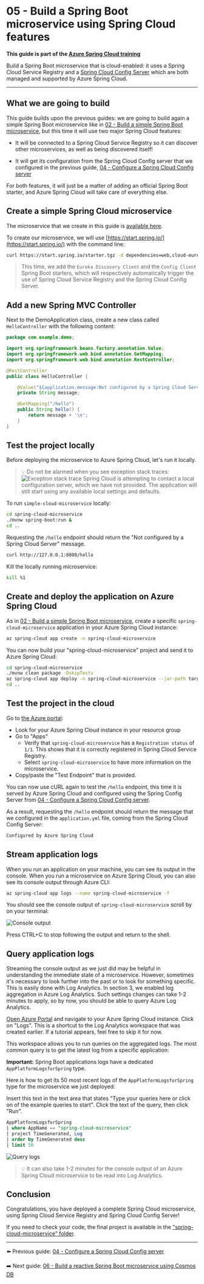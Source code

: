 # 05 - Build a Spring Boot microservice using Spring Cloud features

__This guide is part of the [Azure Spring Cloud training](../README.md)__

Build a Spring Boot microservice that is cloud-enabled: it uses a Spring Cloud Service Registry and a [Spring Cloud Config Server](https://cloud.spring.io/spring-cloud-config) which are both managed and supported by Azure Spring Cloud.

---

## What we are going to build

This guide builds upon the previous guides: we are going to build again a simple Spring Boot microservice like in [02 - Build a simple Spring Boot microservice](../02-build-a-simple-spring-boot-microservice/README.md), but this time it will use two major Spring Cloud features:

- It will be connected to a Spring Cloud Service Registry so it can discover other microservices, as well as being discovered itself!

- It will get its configuration from the Spring Cloud Config server that we configured in the previous guide, [04 - Configure a Spring Cloud Config server](../04-configure-a-spring-cloud-config-server/README.md)

For both features, it will just be a matter of adding an official Spring Boot starter, and Azure Spring Cloud will take care of everything else.

## Create a simple Spring Cloud microservice

The microservice that we create in this guide is [available here](spring-cloud-microservice/).

To create our microservice, we will use [https://start.spring.io/](https://start.spring.io/) with the command line:

```bash
curl https://start.spring.io/starter.tgz -d dependencies=web,cloud-eureka,cloud-config-client -d baseDir=spring-cloud-microservice -d bootVersion=2.3.8 -d javaVersion=1.8 | tar -xzvf -
```

> This time, we add the `Eureka Discovery Client` and the `Config Client` Spring Boot starters, which will respectively automatically trigger the use of Spring Cloud Service Registry and the Spring Cloud Config Server.

## Add a new Spring MVC Controller

Next to the DemoApplication class, create a new class called `HelloController` with the following content:

```java
package com.example.demo;

import org.springframework.beans.factory.annotation.Value;
import org.springframework.web.bind.annotation.GetMapping;
import org.springframework.web.bind.annotation.RestController;

@RestController
public class HelloController {

    @Value("${application.message:Not configured by a Spring Cloud Server}")
    private String message;

    @GetMapping("/hello")
    public String hello() {
        return message + '\n';
    }
}
```

## Test the project locally

Before deploying the microservice to Azure Spring Cloud, let's run it locally.

>💡 Do not be alarmed when you see exception stack traces:
> ![Exception stack trace](media/01-exception-stack-trace.png)
>Spring Cloud is attempting to contact a local configuration server, which we have not provided. The application will still start using any available local settings and defaults.

To run `simple-cloud-microservice` locally:

```bash
cd spring-cloud-microservice
./mvnw spring-boot:run &
cd ..
```

Requesting the `/hello` endpoint should return the "Not configured by a Spring Cloud Server" message.

```bash
curl http://127.0.0.1:8080/hello
```

Kill the locally running microservice:

```bash
kill %1
```

## Create and deploy the application on Azure Spring Cloud

As in [02 - Build a simple Spring Boot microservice](../02-build-a-simple-spring-boot-microservice/README.md), create a specific `spring-cloud-microservice` application in your Azure Spring Cloud instance:

```bash
az spring-cloud app create -n spring-cloud-microservice
```

You can now build your "spring-cloud-microservice" project and send it to Azure Spring Cloud:

```bash
cd spring-cloud-microservice
./mvnw clean package -DskipTests
az spring-cloud app deploy -n spring-cloud-microservice --jar-path target/demo-0.0.1-SNAPSHOT.jar
cd ..
```

## Test the project in the cloud

Go to [the Azure portal](https://portal.azure.com/?WT.mc_id=azurespringcloud-github-judubois):

- Look for your Azure Spring Cloud instance in your resource group
- Go to "Apps"
  - Verify that `spring-cloud-microservice` has a `Registration status` of `1/1`. This shows that it is correctly registered in Spring Cloud Service Registry.
  - Select `spring-cloud-microservice` to have more information on the microservice.
- Copy/paste the "Test Endpoint" that is provided.

You can now use cURL again to test the `/hello` endpoint, this time it is served by Azure Spring Cloud and configured using the Spring Config Server from [04 - Configure a Spring Cloud Config server](../04-configure-a-spring-cloud-config-server/README.md).

As a result, requesting the `/hello` endpoint should return the message that we configured in the `application.yml` file, coming from the Spring Cloud Config Server:

```bash
Configured by Azure Spring Cloud
```

## Stream application logs

When you run an application on your machine, you can see its output in the console. When you run a microservice on Azure Spring Cloud, you can also see its console output through Azure CLI:

```bash
az spring-cloud app logs --name spring-cloud-microservice -f
```

You should see the console output of `spring-cloud-microservice` scroll by on your terminal:

![Console output](media/02-console-output.png)

Press CTRL+C to stop following the output and return to the shell.

## Query application logs

Streaming the console output as we just did may be helpful in understanding the immediate state of a microservice. However, sometimes it's necessary to look further into the past or to look for something specific. This is easily done with Log Analytics. In section 3, we enabled log aggregation in Azure Log Analytics. Such settings changes can take 1-2 minutes to apply, so by now, you should be able to query Azure Log Analytics.

[Open Azure Portal](https://portal.azure.com/?WT.mc_id=azurespringcloud-github-judubois) and navigate to your Azure Spring Cloud instance. Click on "Logs". This is a shortcut to the Log Analytics workspace that was created earlier. If a tutorial appears, feel free to skip it for now.

This workspace allows you to run queries on the aggregated logs. The most common query is to get the latest log from a specific application:

__Important:__ Spring Boot applications logs have a dedicated `AppPlatformLogsforSpring` type.

Here is how to get its 50 most recent logs of the `AppPlatformLogsforSpring` type for the microservice we just deployed:

Insert this text in the text area that states "Type your queries here or click on of the example queries to start".  Click the text of the query, then click "Run".

```sql
AppPlatformLogsforSpring
| where AppName == "spring-cloud-microservice"
| project TimeGenerated, Log
| order by TimeGenerated desc
| limit 50
```

![Query logs](media/03-logs-query.png)

>💡 It can also take 1-2 minutes for the console output of an Azure Spring Cloud microservice to be read into Log Analytics.

## Conclusion

Congratulations, you have deployed a complete Spring Cloud microservice, using Spring Cloud Service Registry and Spring Cloud Config Server!

If you need to check your code, the final project is available in the ["spring-cloud-microservice" folder](spring-cloud-microservice/).

---

⬅️ Previous guide: [04 - Configure a Spring Cloud Config server](../04-configure-a-spring-cloud-config-server/README.md)

➡️ Next guide: [06 - Build a reactive Spring Boot microservice using Cosmos DB](../06-build-a-reactive-spring-boot-microservice-using-cosmosdb/README.md)

